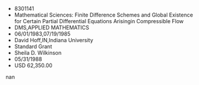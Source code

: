 
* 8301141
* Mathematical Sciences: Finite Difference Schemes and Global Existence for Certain Partial Differential Equations Arisingin Compressible Flow
* DMS,APPLIED MATHEMATICS
* 06/01/1983,07/19/1985
* David Hoff,IN,Indiana University
* Standard Grant
* Sheila D. Wilkinson
* 05/31/1988
* USD 62,350.00

nan
